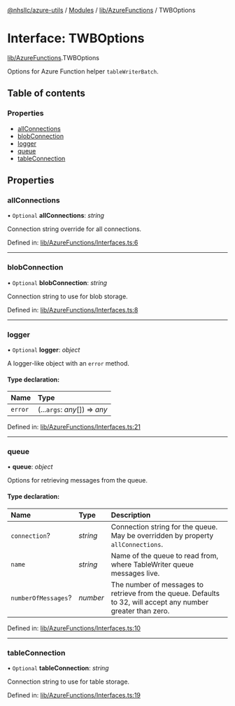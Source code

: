 [@nhsllc/azure-utils](../README.md) / [Modules](../modules.md) / [lib/AzureFunctions](../modules/lib_azurefunctions.md) / TWBOptions

# Interface: TWBOptions

[lib/AzureFunctions](../modules/lib_azurefunctions.md).TWBOptions

Options for Azure Function helper `tableWriterBatch`.

## Table of contents

### Properties

- [allConnections](lib_azurefunctions.twboptions.md#allconnections)
- [blobConnection](lib_azurefunctions.twboptions.md#blobconnection)
- [logger](lib_azurefunctions.twboptions.md#logger)
- [queue](lib_azurefunctions.twboptions.md#queue)
- [tableConnection](lib_azurefunctions.twboptions.md#tableconnection)

## Properties

### allConnections

• `Optional` **allConnections**: *string*

Connection string override for all connections.

Defined in: [lib/AzureFunctions/Interfaces.ts:6](https://github.com/nhsllc/azure-utils/blob/99cc53d/lib/AzureFunctions/Interfaces.ts#L6)

___

### blobConnection

• `Optional` **blobConnection**: *string*

Connection string to use for blob storage.

Defined in: [lib/AzureFunctions/Interfaces.ts:8](https://github.com/nhsllc/azure-utils/blob/99cc53d/lib/AzureFunctions/Interfaces.ts#L8)

___

### logger

• `Optional` **logger**: *object*

A logger-like object with an `error` method.

#### Type declaration:

Name | Type |
:------ | :------ |
`error` | (...`args`: *any*[]) => *any* |

Defined in: [lib/AzureFunctions/Interfaces.ts:21](https://github.com/nhsllc/azure-utils/blob/99cc53d/lib/AzureFunctions/Interfaces.ts#L21)

___

### queue

• **queue**: *object*

Options for retrieving messages from the queue.

#### Type declaration:

Name | Type | Description |
:------ | :------ | :------ |
`connection`? | *string* | Connection string for the queue. May be overridden by property `allConnections`.   |
`name` | *string* | Name of the queue to read from, where TableWriter queue messages live.   |
`numberOfMessages`? | *number* | The number of messages to retrieve from the queue. Defaults to 32, will accept any number greater than zero.   |

Defined in: [lib/AzureFunctions/Interfaces.ts:10](https://github.com/nhsllc/azure-utils/blob/99cc53d/lib/AzureFunctions/Interfaces.ts#L10)

___

### tableConnection

• `Optional` **tableConnection**: *string*

Connection string to use for table storage.

Defined in: [lib/AzureFunctions/Interfaces.ts:19](https://github.com/nhsllc/azure-utils/blob/99cc53d/lib/AzureFunctions/Interfaces.ts#L19)
